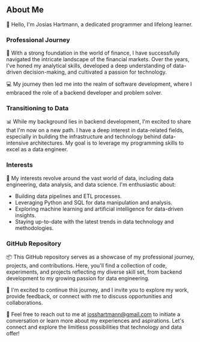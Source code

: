 ## About Me

👋 Hello, I'm Josias Hartmann, a dedicated programmer and lifelong learner.

### Professional Journey

💼 With a strong foundation in the world of finance, I have successfully navigated the intricate landscape of the financial markets. Over the years, I've honed my analytical skills, developed a deep understanding of data-driven decision-making, and cultivated a passion for technology.

💻 My journey then led me into the realm of software development, where I embraced the role of a backend developer and problem solver.

### Transitioning to Data

📊 While my background lies in backend development, I'm excited to share that I'm now on a new path. I have a deep interest in data-related fields, especially in building the infrastructure and technology behind data-intensive architectures. My goal is to leverage my programming skills to excel as a data engineer.

### Interests

🌟 My interests revolve around the vast world of data, including data engineering, data analysis, and data science. I'm enthusiastic about:

- Building data pipelines and ETL processes.
- Leveraging Python and SQL for data manipulation and analysis.
- Exploring machine learning and artificial intelligence for data-driven insights.
- Staying up-to-date with the latest trends in data technology and methodologies.

### GitHub Repository

📦 This GitHub repository serves as a showcase of my professional journey, projects, and contributions. Here, you'll find a collection of code, experiments, and projects reflecting my diverse skill set, from backend development to my growing passion for data engineering.

🚀 I'm excited to continue this journey, and I invite you to explore my work, provide feedback, or connect with me to discuss opportunities and collaborations.

📧 Feel free to reach out to me at josshartmann@gmail.com to initiate a conversation or learn more about my experiences and aspirations. Let's connect and explore the limitless possibilities that technology and data offer!
